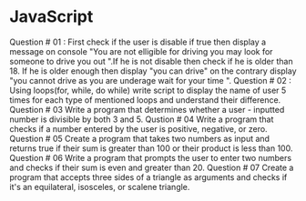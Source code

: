 # JavaScript
Question # 01 :
First check if the user is disable if true then display a message on console "You are not elligible for driving you may look for someone to drive you out ".If he is not disable then check if he is older than 18. If he is older enough then display "you can drive" on the contrary display "you cannot drive as you are underage wait for your time ".
Question # 02 :
Using loops(for, while, do while) write script to display the name of user 5 times for each type of mentioned loops and understand their difference.
Question # 03
Write a program that determines whether a user - inputted number is divisible by both 3 and 5.
Qustion # 04
Write a program that checks if a number entered by the user is positive, negative, or zero.
Question # 05
Create a program that takes two numbers as input and returns true if their sum is greater than 100 or their product is less than 100.
Question # 06
Write a program that prompts the user to enter two numbers and checks if their sum is even and greater than 20.
Question # 07
Create a program that accepts three sides of a triangle as arguments and checks if it's an equilateral, isosceles, or scalene triangle.

